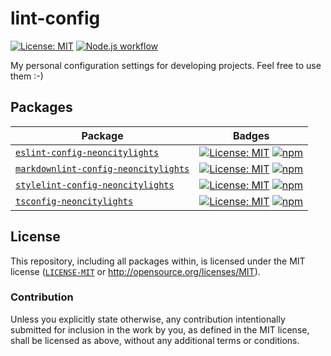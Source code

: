 # lint-config

[![License: MIT](https://img.shields.io/badge/License-MIT-blue.svg?style=flat-square)](https://opensource.org/licenses/MIT)
[![Node.js workflow](https://img.shields.io/github/actions/workflow/status/neoncitylights/lint-config/main.yml?style=flat-square&logo=github&logoColor=white&label=Node.js%20CI)]((https://github.com/neoncitylights/lint-config/actions/workflows/main.yml))

My personal configuration settings for developing projects. Feel free to use them :-)

## Packages

| Package                              | Badges |
| ------------------------------------ | ------ |
| [`eslint-config-neoncitylights`](./packages/eslint-config/)            | [![License: MIT](https://img.shields.io/badge/License-MIT-blue.svg?style=flat-square)](https://opensource.org/licenses/MIT) [![npm](https://img.shields.io/npm/v/eslint-config-neoncitylights?style=flat-square&logo=npm&logoColor=white)](https://www.npmjs.com/package/eslint-config-neoncitylights) |
| [`markdownlint-config-neoncitylights`](./packages/markdownlint-config) | [![License: MIT](https://img.shields.io/badge/License-MIT-blue.svg?style=flat-square)](https://opensource.org/licenses/MIT) [![npm](https://img.shields.io/npm/v/markdownlint-config-neoncitylights?style=flat-square&logo=npm&logoColor=white)](https://www.npmjs.com/package/markdownlint-config-neoncitylights) |
| [`stylelint-config-neoncitylights`](./packages/stylelint-config)       | [![License: MIT](https://img.shields.io/badge/License-MIT-blue.svg?style=flat-square)](https://opensource.org/licenses/MIT) [![npm](https://img.shields.io/npm/v/stylelint-config-neoncitylights?style=flat-square&logo=npm&logoColor=white)](https://www.npmjs.com/package/stylelint-config-neoncitylights) |
| [`tsconfig-neoncitylights`](./packages/tsconfig)                       | [![License: MIT](https://img.shields.io/badge/License-MIT-blue.svg?style=flat-square)](https://opensource.org/licenses/MIT) [![npm](https://img.shields.io/npm/v/tsconfig-neoncitylights?style=flat-square&logo=npm&logoColor=white)](https://www.npmjs.com/package/tsconfig-neoncitylights) |

## License

This repository, including all packages within, is licensed under the MIT license ([`LICENSE-MIT`](./LICENSE) or http://opensource.org/licenses/MIT).

### Contribution

Unless you explicitly state otherwise, any contribution intentionally submitted for inclusion in the work by you, as defined in the MIT license, shall be licensed as above, without any additional terms or conditions.
